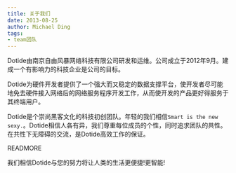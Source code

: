 ```yaml
---
title: 关于我们
date: 2013-08-25
author: Michael Ding
tags:
- team团队
---
```


Dotide由南京自由风暴网络科技有限公司研发和运维。公司成立于2012年9月。建成一个有影响力的科技企业是公司的目标。

Dotide为硬件开发者提供了一个强大而又稳定的数据支撑平台，使开发者尽可能地免去硬件接入网络后的网络服务程序开发工作，从而使开发的产品更好得服务于其终端用户。

Dotide是个崇尚黑客文化的科技初创团队。年轻的我们相信`Smart is the new sexy.`。Dotide相信人各有异，我们尊重每位成员的个性，同时追求团队的共性。在共性下无障碍的交流，是Dotide高效工作的保证。

READMORE

我们相信Dotide与您的努力将让人类的生活更便捷!更智能!
